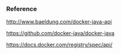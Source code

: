 

### Reference

http://www.baeldung.com/docker-java-api

https://github.com/docker-java/docker-java

https://docs.docker.com/registry/spec/api/